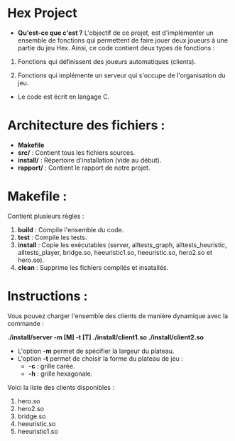 #  Hex Project 

* **Qu'est-ce que c'est ?**
L'objectif de ce projet, est d'implémenter un ensemble de fonctions qui permettent de faire jouer deux joueurs à une partie du jeu Hex. Ainsi, ce code contient deux types de fonctions :

1. Fonctions qui définissent des joueurs automatiques (clients).

2. Fonctions qui implémente un serveur qui s'occupe de l'organisation du jeu.

* Le code est écrit en langage C.

# Architecture des fichiers :

*  **Makefile**
*  **src/** : Contient tous les fichiers sources.
*  **install/** : Répertoire d'installation (vide au début).
*  **rapport/** : Contient le rapport de notre projet.
 

# Makefile : 
Contient plusieurs règles :
1. **build** : Compile l'ensemble du code.
2. **test** : Compile les tests.
3. **install** : Copie les exécutables (server, alltests_graph, alltests_heuristic, alltests_player, bridge.so, heeuristic1.so, heeuristic.so, hero2.so et hero.so).
4. **clean** : Supprime les fichiers compilés et insatallés.

# Instructions :

Vous pouvez charger l'ensemble des clients de manière dynamique avec la commande :

**./install/server -m [M] -t [T] ./install/client1.so ./install/client2.so**

* L'option **-m** permet de spécifier la largeur du plateau.
* L'option **-t** permet de choisir la forme du plateau de jeu :
  * **-c** : grille carée.
  * **-h** : grille hexagonale.

Voici la liste des clients disponibles :
1. hero.so
2. hero2.so 
3. bridge.so
4. heeuristic.so
5. heeuristic1.so